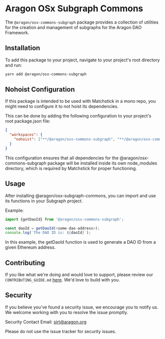# Aragon OSx Subgraph Commons

The `@aragon/osx-commons-subgraph` package provides a collection of utilities for the creation and management of subgraphs for the Aragon DAO Framework.

## Installation

To add this package to your project, navigate to your project's root directory and run:

```bash
yarn add @aragon/osx-commons-subgraph
```

## Nohoist Configuration

If this package is intended to be used with Matchstick in a mono repo, you might need to configure it to not hoist its dependencies.

This can be done by adding the following configuration to your project's root package.json file:

```json
{
  "workspaces": {
    "nohoist": ["**/@aragon/osx-commons-subgraph", "**/@aragon/osx-commons-subgraph/**"]
  }
}
```

This configuration ensures that all dependencies for the @aragon/osx-commons-subgraph package will be installed inside its own node_modules directory, which is required by Matchstick for proper functioning.

## Usage

After installing @aragon/osx-subgraph-commons, you can import and use its functions in your Subgraph project.

Example:

```ts
import {getDaoId} from '@aragon/osx-commons-subgraph';

const daoId = getDaoId(<some-dao-address>);
console.log(`The DAO ID is: ${daoId}`);
```

In this example, the getDaoId function is used to generate a DAO ID from a given Ethereum address.

## Contributing

If you like what we're doing and would love to support, please review our `CONTRIBUTING_GUIDE.md` [here](https://github.com/aragon/osx/blob/develop/CONTRIBUTION_GUIDE.md). We'd love to build with you.

## Security

If you believe you've found a security issue, we encourage you to notify us. We welcome working with you to resolve the issue promptly.

Security Contact Email: sirt@aragon.org

Please do not use the issue tracker for security issues.
